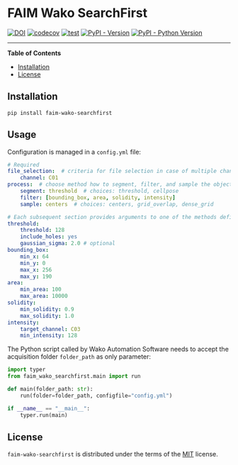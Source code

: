 <!--
SPDX-FileCopyrightText: 2023 Friedrich Miescher Institute for Biomedical Research (FMI), Basel (Switzerland)

SPDX-License-Identifier: MIT
-->

# FAIM Wako SearchFirst



[![DOI](https://zenodo.org/badge/571745733.svg)](https://zenodo.org/badge/latestdoi/571745733)
[![codecov](https://codecov.io/gh/fmi-faim/faim-wako-searchfirst/graph/badge.svg?token=1LHDSD07R6)](https://codecov.io/gh/fmi-faim/faim-wako-searchfirst)
[![test](https://github.com/fmi-faim/faim-wako-searchfirst/actions/workflows/test.yml/badge.svg)](https://github.com/fmi-faim/faim-wako-searchfirst/actions/workflows/test.yml)
[![PyPI - Version](https://img.shields.io/pypi/v/faim-wako-searchfirst.svg)](https://pypi.org/project/faim-wako-searchfirst)
[![PyPI - Python Version](https://img.shields.io/pypi/pyversions/faim-wako-searchfirst.svg)](https://pypi.org/project/faim-wako-searchfirst)

-----

**Table of Contents**

- [Installation](#installation)
- [License](#license)

## Installation

```console
pip install faim-wako-searchfirst
```

## Usage

Configuration is managed in a `config.yml` file:

```yaml
# Required
file_selection:  # criteria for file selection in case of multiple channels/slices per position
    channel: C01
process:  # choose method how to segment, filter, and sample the objects
    segment: threshold  # choices: threshold, cellpose
    filter: [bounding_box, area, solidity, intensity]
    sample: centers  # choices: centers, grid_overlap, dense_grid

# Each subsequent section provides arguments to one of the methods defined in 'process'
threshold:
    threshold: 128
    include_holes: yes
    gaussian_sigma: 2.0 # optional 
bounding_box:
    min_x: 64
    min_y: 0
    max_x: 256
    max_y: 190
area:
    min_area: 100
    max_area: 10000
solidity:
    min_solidity: 0.9
    max_solidity: 1.0
intensity:
    target_channel: C03
    min_intensity: 128
```

The Python script called by Wako Automation Software needs to accept the acquisition folder `folder_path` as only parameter:

```python
import typer
from faim_wako_searchfirst.main import run

def main(folder_path: str):
    run(folder=folder_path, configfile="config.yml")

if __name__ == "__main__":
    typer.run(main)
```

## License

`faim-wako-searchfirst` is distributed under the terms of the [MIT](https://spdx.org/licenses/MIT.html) license.
